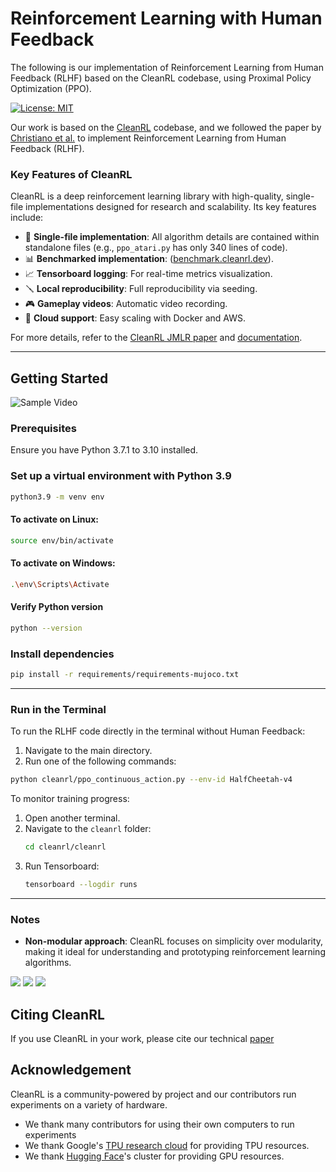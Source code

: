 
# Reinforcement Learning with Human Feedback

The following is our implementation of Reinforcement Learning from Human Feedback (RLHF) based on the CleanRL codebase, using Proximal Policy Optimization (PPO).

[![License: MIT](https://img.shields.io/badge/license-MIT-blue)](https://github.com/vwxyzjn/cleanrl)


Our work is based on the [CleanRL](https://github.com/vwxyzjn/cleanrl) codebase, and we followed the paper by [Christiano et al.](https://arxiv.org/abs/1706.03741) to implement Reinforcement Learning from Human Feedback (RLHF).

### Key Features of CleanRL
CleanRL is a deep reinforcement learning library with high-quality, single-file implementations designed for research and scalability. Its key features include:
- 📜 **Single-file implementation**: All algorithm details are contained within standalone files (e.g., `ppo_atari.py` has only 340 lines of code).
- 📊 **Benchmarked implementation**: ([benchmark.cleanrl.dev](https://benchmark.cleanrl.dev)).
- 📈 **Tensorboard logging**: For real-time metrics visualization.
- 🪛 **Local reproducibility**: Full reproducibility via seeding.
- 🎮 **Gameplay videos**: Automatic video recording.
- 💸 **Cloud support**: Easy scaling with Docker and AWS.

For more details, refer to the [CleanRL JMLR paper](https://www.jmlr.org/papers/volume23/21-1342/21-1342.pdf) and [documentation](https://docs.cleanrl.dev/).

</details>

---

## Getting Started

![Sample Video](https://gymnasium.farama.org/_images/half_cheetah.gif)

### Prerequisites
Ensure you have Python 3.7.1 to 3.10 installed.


### Set up a virtual environment with Python 3.9
```bash
python3.9 -m venv env
```
#### To activate on Linux:
```bash
source env/bin/activate
```
#### To activate on Windows: 
```bash
.\env\Scripts\Activate
```
#### Verify Python version
```bash
python --version
```

### Install dependencies
```bash
pip install -r requirements/requirements-mujoco.txt
```

---

### Run in the Terminal
To run the RLHF code directly in the terminal without Human Feedback:
1. Navigate to the main directory.
2. Run one of the following commands:

```bash
python cleanrl/ppo_continuous_action.py --env-id HalfCheetah-v4
```

To monitor training progress: 
1. Open another terminal.
2. Navigate to the `cleanrl` folder:
   ```bash
   cd cleanrl/cleanrl
   ```
3. Run Tensorboard:
   ```bash
   tensorboard --logdir runs
   ```
---

### Notes

- **Non-modular approach**: CleanRL focuses on simplicity over modularity, making it ideal for understanding and prototyping reinforcement learning algorithms.

![](docs/static/o1.png)
![](docs/static/o2.png)
![](docs/static/o3.png)

## Citing CleanRL

If you use CleanRL in your work, please cite our technical [paper](https://www.jmlr.org/papers/v23/21-1342.html)

## Acknowledgement

CleanRL is a community-powered by project and our contributors run experiments on a variety of hardware.

* We thank many contributors for using their own computers to run experiments
* We thank Google's [TPU research cloud](https://sites.research.google/trc/about/) for providing TPU resources.
* We thank [Hugging Face](https://huggingface.co/)'s cluster for providing GPU resources. 
</details>
